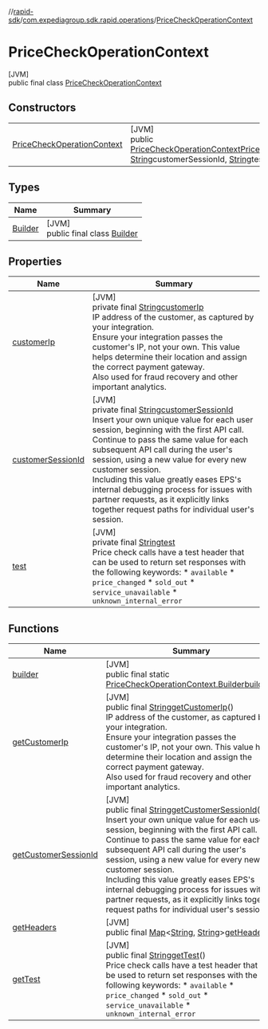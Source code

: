 //[rapid-sdk](../../../index.md)/[com.expediagroup.sdk.rapid.operations](../index.md)/[PriceCheckOperationContext](index.md)

# PriceCheckOperationContext

[JVM]\
public final class [PriceCheckOperationContext](index.md)

## Constructors

| | |
|---|---|
| [PriceCheckOperationContext](-price-check-operation-context.md) | [JVM]<br>public [PriceCheckOperationContext](index.md)[PriceCheckOperationContext](-price-check-operation-context.md)([String](https://docs.oracle.com/javase/8/docs/api/java/lang/String.html)customerIp, [String](https://docs.oracle.com/javase/8/docs/api/java/lang/String.html)customerSessionId, [String](https://docs.oracle.com/javase/8/docs/api/java/lang/String.html)test) |

## Types

| Name | Summary |
|---|---|
| [Builder](-builder/index.md) | [JVM]<br>public final class [Builder](-builder/index.md) |

## Properties

| Name | Summary |
|---|---|
| [customerIp](index.md#-359554665%2FProperties%2F700308213) | [JVM]<br>private final [String](https://docs.oracle.com/javase/8/docs/api/java/lang/String.html)[customerIp](index.md#-359554665%2FProperties%2F700308213)<br>IP address of the customer, as captured by your integration.<br> Ensure your integration passes the customer's IP, not your own. This value helps determine their location and assign the correct payment gateway.<br> Also used for fraud recovery and other important analytics. |
| [customerSessionId](index.md#-1902618037%2FProperties%2F700308213) | [JVM]<br>private final [String](https://docs.oracle.com/javase/8/docs/api/java/lang/String.html)[customerSessionId](index.md#-1902618037%2FProperties%2F700308213)<br>Insert your own unique value for each user session, beginning with the first API call. Continue to pass the same value for each subsequent API call during the user's session, using a new value for every new customer session.<br> Including this value greatly eases EPS's internal debugging process for issues with partner requests, as it explicitly links together request paths for individual user's session. |
| [test](index.md#2114694794%2FProperties%2F700308213) | [JVM]<br>private final [String](https://docs.oracle.com/javase/8/docs/api/java/lang/String.html)[test](index.md#2114694794%2FProperties%2F700308213)<br>Price check calls have a test header that can be used to return set responses with the following keywords:   * `available`   * `price_changed`   * `sold_out`   * `service_unavailable`   * `unknown_internal_error` |

## Functions

| Name | Summary |
|---|---|
| [builder](builder.md) | [JVM]<br>public final static [PriceCheckOperationContext.Builder](-builder/index.md)[builder](builder.md)() |
| [getCustomerIp](get-customer-ip.md) | [JVM]<br>public final [String](https://docs.oracle.com/javase/8/docs/api/java/lang/String.html)[getCustomerIp](get-customer-ip.md)()<br>IP address of the customer, as captured by your integration.<br> Ensure your integration passes the customer's IP, not your own. This value helps determine their location and assign the correct payment gateway.<br> Also used for fraud recovery and other important analytics. |
| [getCustomerSessionId](get-customer-session-id.md) | [JVM]<br>public final [String](https://docs.oracle.com/javase/8/docs/api/java/lang/String.html)[getCustomerSessionId](get-customer-session-id.md)()<br>Insert your own unique value for each user session, beginning with the first API call. Continue to pass the same value for each subsequent API call during the user's session, using a new value for every new customer session.<br> Including this value greatly eases EPS's internal debugging process for issues with partner requests, as it explicitly links together request paths for individual user's session. |
| [getHeaders](get-headers.md) | [JVM]<br>public final [Map](https://docs.oracle.com/javase/8/docs/api/java/util/Map.html)&lt;[String](https://docs.oracle.com/javase/8/docs/api/java/lang/String.html), [String](https://docs.oracle.com/javase/8/docs/api/java/lang/String.html)&gt;[getHeaders](get-headers.md)() |
| [getTest](get-test.md) | [JVM]<br>public final [String](https://docs.oracle.com/javase/8/docs/api/java/lang/String.html)[getTest](get-test.md)()<br>Price check calls have a test header that can be used to return set responses with the following keywords:   * `available`   * `price_changed`   * `sold_out`   * `service_unavailable`   * `unknown_internal_error` |
